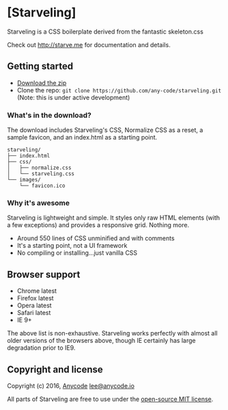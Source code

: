 # [Starveling]
Starveling is a CSS boilerplate derived from the fantastic skeleton.css

Check out <http://starve.me> for documentation and details.

## Getting started

- [Download the zip](https://github.com/any-code/starveling/archive/0.0.1.zip)
- Clone the repo: `git clone https://github.com/any-code/starveling.git` (Note: this is under active development)


### What's in the download?

The download includes Starveling's CSS, Normalize CSS as a reset, a sample favicon, and an index.html as a starting point.

```
starveling/
├── index.html
├── css/
│   ├── normalize.css
│   └── starveling.css
└── images/
    └── favicon.ico

```

### Why it's awesome

Starveling is lightweight and simple. It styles only raw HTML elements (with a few exceptions) and provides a responsive grid. Nothing more.
- Around 550 lines of CSS unminified and with comments
- It's a starting point, not a UI framework
- No compiling or installing...just vanilla CSS


## Browser support

- Chrome latest
- Firefox latest
- Opera latest
- Safari latest
- IE 9+

The above list is non-exhaustive. Starveling works perfectly with almost all older versions of the browsers above, though IE certainly has large degradation prior to IE9.

## Copyright and license
Copyright (c) 2016, [Anycode](https://anycode.io/ "Anycode") <lee@anycode.io>

All parts of Starveling are free to use under the [open-source MIT license](https://github.com/any-code/starveling/blob/master/LICENSE.md).
